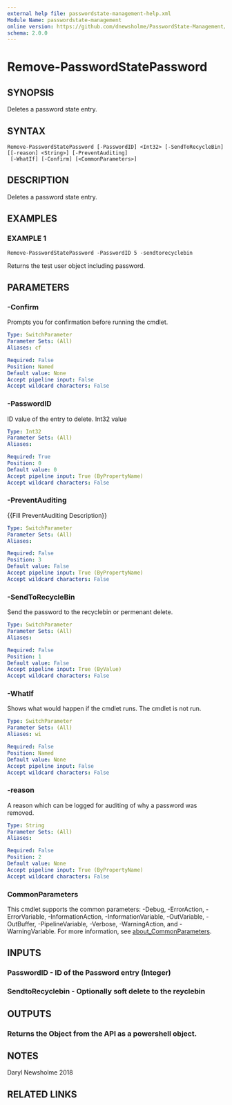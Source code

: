 ```yaml
---
external help file: passwordstate-management-help.xml
Module Name: passwordstate-management
online version: https://github.com/dnewsholme/PasswordState-Management/blob/master/docs/Remove-PasswordStatePassword.md
schema: 2.0.0
---
```


# Remove-PasswordStatePassword

## SYNOPSIS
Deletes a password state entry.

## SYNTAX

```
Remove-PasswordStatePassword [-PasswordID] <Int32> [-SendToRecycleBin] [[-reason] <String>] [-PreventAuditing]
 [-WhatIf] [-Confirm] [<CommonParameters>]
```

## DESCRIPTION
Deletes a password state entry.

## EXAMPLES

### EXAMPLE 1
```
Remove-PasswordStatePassword -PasswordID 5 -sendtorecyclebin
```

Returns the test user object including password.

## PARAMETERS

### -Confirm
Prompts you for confirmation before running the cmdlet.

```yaml
Type: SwitchParameter
Parameter Sets: (All)
Aliases: cf

Required: False
Position: Named
Default value: None
Accept pipeline input: False
Accept wildcard characters: False
```

### -PasswordID
ID value of the entry to delete.
Int32 value

```yaml
Type: Int32
Parameter Sets: (All)
Aliases:

Required: True
Position: 0
Default value: 0
Accept pipeline input: True (ByPropertyName)
Accept wildcard characters: False
```

### -PreventAuditing
{{Fill PreventAuditing Description}}

```yaml
Type: SwitchParameter
Parameter Sets: (All)
Aliases:

Required: False
Position: 3
Default value: False
Accept pipeline input: True (ByPropertyName)
Accept wildcard characters: False
```

### -SendToRecycleBin
Send the password to the recyclebin or permenant delete.

```yaml
Type: SwitchParameter
Parameter Sets: (All)
Aliases:

Required: False
Position: 1
Default value: False
Accept pipeline input: True (ByValue)
Accept wildcard characters: False
```

### -WhatIf
Shows what would happen if the cmdlet runs.
The cmdlet is not run.

```yaml
Type: SwitchParameter
Parameter Sets: (All)
Aliases: wi

Required: False
Position: Named
Default value: None
Accept pipeline input: False
Accept wildcard characters: False
```

### -reason
A reason which can be logged for auditing of why a password was removed.

```yaml
Type: String
Parameter Sets: (All)
Aliases:

Required: False
Position: 2
Default value: None
Accept pipeline input: True (ByPropertyName)
Accept wildcard characters: False
```

### CommonParameters
This cmdlet supports the common parameters: -Debug, -ErrorAction, -ErrorVariable, -InformationAction, -InformationVariable, -OutVariable, -OutBuffer, -PipelineVariable, -Verbose, -WarningAction, and -WarningVariable. For more information, see [about_CommonParameters](http://go.microsoft.com/fwlink/?LinkID=113216).

## INPUTS

### PasswordID - ID of the Password entry (Integer)
### SendtoRecyclebin - Optionally soft delete to the reyclebin
## OUTPUTS

### Returns the Object from the API as a powershell object.
## NOTES
Daryl Newsholme 2018

## RELATED LINKS
